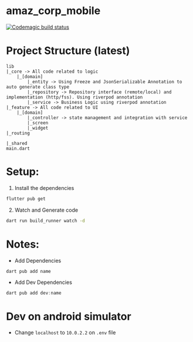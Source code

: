 # amaz_corp_mobile

[![Codemagic build status](https://api.codemagic.io/apps/655719ffe4f8743cfef7f270/655719ffe4f8743cfef7f26f/status_badge.svg)](https://codemagic.io/apps/655719ffe4f8743cfef7f270/655719ffe4f8743cfef7f26f/latest_build)

# Project Structure (latest)

```
lib
|_core -> All code related to logic
    |_[domain]
        |_entity -> Using Freeze and JsonSerializable Annotation to auto generate class type
        |_repository -> Repository interface (remote/local) and implementation (http/fss). Using riverpod annotation
        |_service -> Business Logic using riverpod annotation
|_feature -> All code related to UI
    |_[domain]
        |_controller -> state management and integration with service
        |_screen
        |_widget
|_routing

|_shared
main.dart
```

# Setup:

1. Install the dependencies

```sh
flutter pub get
```

2. Watch and Generate code

```sh
dart run build_runner watch -d
```

# Notes:

- Add Dependencies

```shell
dart pub add name
```

- Add Dev Dependencies

```powershell
dart pub add dev:name
```

# Dev on android simulator

- Change `localhost` to `10.0.2.2` on `.env` file
